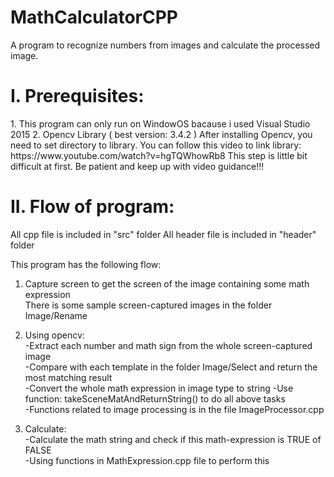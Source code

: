 # MathCalculatorCPP
A program to recognize numbers from images and calculate the processed image.
   
<h1>I. Prerequisites:</h1>   
1. This program can only run on WindowOS bacause i used Visual Studio 2015 
2. Opencv Library ( best version: 3.4.2 )   
   After installing Opencv, you need to set directory to library.   
   You can follow this video to link library:  https://www.youtube.com/watch?v=hgTQWhowRb8
   This step is little bit difficult at first. Be patient and keep up with video guidance!!!
   
<h1>II. Flow of program:</h1>   
All cpp file is included in "src" folder   
All header file is included in "header" folder   
   
This program has the following flow:    
1. Capture screen to get the screen of the image containing some math expression    
   There is some sample screen-captured images in the folder Image/Rename    
   
2. Using opencv:   
   -Extract each number and math sign from the whole screen-captured image   
   -Compare with each template in the folder Image/Select and return the most matching result   
   -Convert the whole math expression in image type to string 
   -Use function: takeSceneMatAndReturnString() to do all above tasks    
   -Functions related to image processing is in the file ImageProcessor.cpp   
   
3. Calculate:   
   -Calculate the math string and check if this math-expression is TRUE of FALSE   
   -Using functions in MathExpression.cpp file to perform this
   
